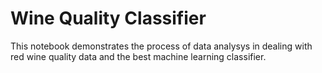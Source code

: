 # Wine Quality Classifier
This notebook demonstrates the process of data analysys in dealing with red wine quality data and the best machine learning classifier.
